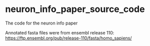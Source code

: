 # neuron_info_paper_source_code
The code for the neuron info paper

Annotated fasta files were from ensembl release 110: https://ftp.ensembl.org/pub/release-110/fasta/homo_sapiens/

